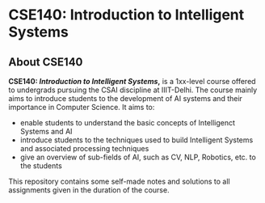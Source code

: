 # CSE140: Introduction to Intelligent Systems

## About CSE140

<b>CSE140: *Introduction to Intelligent Systems*,</b> is a 1xx-level course offered to undergrads pursuing the CSAI discipline at IIIT-Delhi. The course mainly aims to introduce students to the development of AI systems and their importance in Computer Science. It aims to:

- enable students to understand the basic concepts of Intelligenct Systems and AI
- introduce students to the techniques used to build Intelligent Systems and associated processing techniques
- give an overview of sub-fields of AI, such as CV, NLP, Robotics, etc. to the students

This repository contains some self-made notes and solutions to all assignments given in the duration of the course.
